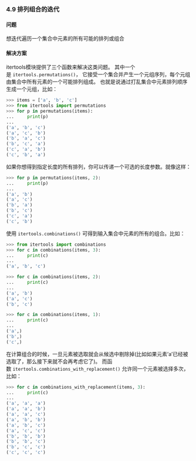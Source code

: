 ### 4.9 排列组合的迭代

#### 问题

想迭代遍历一个集合中元素的所有可能的排列或组合

#### 解决方案

itertools模块提供了三个函数来解决这类问题。 其中一个是 `itertools.permutations()`， 它接受一个集合并产生一个元组序列，每个元组由集合中所有元素的一个可能排列组成。 也就是说通过打乱集合中元素排列顺序生成一个元组，比如：

```python
>>> items = ['a', 'b', 'c']
>>> from itertools import permutations
>>> for p in permutations(items):
...     print(p)
...
('a', 'b', 'c')
('a', 'c', 'b')
('b', 'a', 'c')
('b', 'c', 'a')
('c', 'a', 'b')
('c', 'b', 'a')
```

如果你想得到指定长度的所有排列，你可以传递一个可选的长度参数。就像这样：

```python
>>> for p in permutations(items, 2):
...     print(p)
...
('a', 'b')
('a', 'c')
('b', 'a')
('b', 'c')
('c', 'a')
('c', 'b')
```

使用 `itertools.combinations()` 可得到输入集合中元素的所有的组合。比如：

```python
>>> from itertools import combinations
>>> for c in combinations(items, 3):
...     print(c)
...
('a', 'b', 'c')

>>> for c in combinations(items, 2):
...     print(c)
...
('a', 'b')
('a', 'c')
('b', 'c')

>>> for c in combinations(items, 1):
...     print(c)
...
('a',)
('b',)
('c',)
```

在计算组合的时候，一旦元素被选取就会从候选中剔除掉(比如如果元素’a’已经被选取了，那么接下来就不会再考虑它了)。 而函数 `itertools.combinations_with_replacement()` 允许同一个元素被选择多次，比如：

```python
>>> for c in combinations_with_replacement(items, 3):
...     print(c)
...
('a', 'a', 'a')
('a', 'a', 'b')
('a', 'a', 'c')
('a', 'b', 'b')
('a', 'b', 'c')
('a', 'c', 'c')
('b', 'b', 'b')
('b', 'b', 'c')
('b', 'c', 'c')
('c', 'c', 'c')
```

